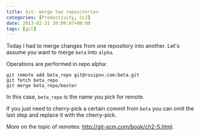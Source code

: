 ```yaml
---
title: Git: merge two repositories
categories: [Productivity, CLI]
date: 2013-02-21 20:09:07+00:00
tags: [git]
---
```


Today I had to merge changes from one repository into another. Let's assume you
want to merge `beta` into `alpha`.

Operations are performed in repo alpha:

    git remote add beta_repo git@rosipov.com:beta.git
    git fetch beta_repo
    git merge beta_repo/master

In this case, `beta_repo` is the name you pick for remote.

If you just need to cherry-pick a certain commit from `beta` you can omit the
last step and replace it with the cherry-pick.

More on the topic of remotes: <http://git-scm.com/book/ch2-5.html>.
